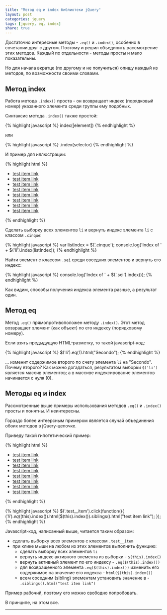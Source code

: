 ```yaml
---
title: "Метод eq и index библиотеки jQuery"
layout: post
categories: jquery
tags: [jquery, eq, index]
share: true
---
```


Достаточно интересные методы - `.eq()` и `.index()`, особенно в сочетании друг с другом. Поэтому и решил объединить рассмотрение этих методов. Каждый по отдельности - методы просты и мало показательны.

Но для начала вкратце (по другому и не получиться) опищу каждый из методов, по возможности своими словами.

## Метод index

Работа метода `.index()` проста - он возвращает индекс (порядковый номер) указанного элемента среди группы ему подобных.

Синтаксис метода `.index()` также простой:

{% highlight javascript %}
index([element])
{% endhighlight %}

или

{% highlight javascript %}
.index(selector)
{% endhighlight %}

И пример для иллюстрации:

{% highlight html %}
<ul class="test">
  <li class="primo">
    <a href="#" class="test__link">test item link</a>
  </li>
  <li class="secondo">
    <a href="#" class="test__link">test item link</a>
  </li>
  <li class="tetro">
    <a href="#" class="test__link">test item link</a>
  </li>
  <li class="quattro">
    <a href="#" class="test__link">test item link</a>
  </li>
  <li class="cinque">
    <a href="#" class="test__link">test item link</a>
  </li>
  <li class="sei">
    <a href="#" class="test__link">test item link</a>
  </li>
  <li class="sedici">
    <a href="#" class="test__link">test item link</a>
  </li>
  <li class="ten">
    <a href="#" class="test__link">test item link</a>
  </li>
</ul>
{% endhighlight %}

Сделать выборку всех элементов `li` и вернуть индекс элемента `li` с классом `.cinque`:

{% highlight javascript %}
var listIndex = $('.cinque');
console.log('Index of ' + $('li').index(listIndex));
{% endhighlight %}

Найти элемент с классом `.sei` среди соседних элементов и вернуть его индекс:

{% highlight javascript %}
console.log('Index of ' + $('.sei').index());
{% endhighlight %}

Как видим, способы получения индекса элемента разные, а результат один.

## Метод eq

Метод `.eq()` прямопротивоположен методу `.index()`. Этот метод возвращает элемент (как объект) по его индексу (порядковому номеру).

Если взять предыдущую HTML-разметку, то такой javascript-код:

{% highlight javascript %}
$('li').eq(1).html("Secondo");
{% endhighlight %}

... изменит содержимое второго по счету элемента `li` на "Secondo". Почему второго? Как можно догадаться, результатом выборки `$('li')` является массив элементов; а в массиве индексирование элементов начинается с нуля (0).

## Методы eq и index

Рассмотренные выше примеры использования методов `.eq()` и `.index()` просты и понятны. И неинтересны.

Гораздо более интеерсным примером является случай объединения обоих методов в jQuery-цепочке.

Приведу такой гипотетический пример:

{% highlight html %}
<ul class="test">
  <li class="test__item primo">
    <a href="#" class="test__link">test item link</a>
  </li>
  <li class="test__item secondo">
    <a href="#" class="test__link">test item link</a>
  </li>
  <li class="test__item tetro">
    <a href="#" class="test__link">test item link</a>
  </li>
  <li class="test__item quattro">
    <a href="#" class="test__link">test item link</a>
  </li>
  <li class="test__item cinque">
    <a href="#" class="test__link">test item link</a>
  </li>
  <li class="test__item sei">
    <a href="#" class="test__link">test item link</a>
  </li>
  <li class="test__item sedici">
    <a href="#" class="test__link">test item link</a>
  </li>
  <li class="test__item">
    <a href="#" class="test__link">test item link</a>
  </li>
</ul>
{% endhighlight %}

{% highlight javascript %}
$('.test__item').click(function(){
  $('li').eq($(this).index()).html($(this).index()).siblings().html("test item link");
});
{% endhighlight %}

Javascript-код, написанный выше, читается таким образом:

* сделать выборку всех элементов с классом `.test__item`
* при клике мыши на любом из этих элементов выполнить функцию:
  * сделать выборку всех элементов `li`
  * вернуть индекс активного элемента из выборки - `$(this).index()`
  * вернуть активный элемент по его индексу - `.eq($(this).index())`
  * для возвращенного элемента `.eq($(this).index())` изменить его содержимое на значение его индекса - `html($(this).index())`
  * всем соседним (sibling) элементам установить значение в - `.siblings().html("test item link")`

Пример рабочий, поэтому его можно свободно попробовать.

В принципе, на этом все.

***

